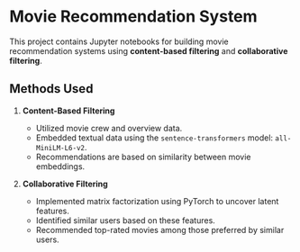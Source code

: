 # Movie Recommendation System

This project contains Jupyter notebooks for building movie recommendation systems using **content-based filtering** and **collaborative filtering**.

## Methods Used

1. **Content-Based Filtering**  
   - Utilized movie crew and overview data.  
   - Embedded textual data using the `sentence-transformers` model: `all-MiniLM-L6-v2`.  
   - Recommendations are based on similarity between movie embeddings.

2. **Collaborative Filtering**  
   - Implemented matrix factorization using PyTorch to uncover latent features.  
   - Identified similar users based on these features.  
   - Recommended top-rated movies among those preferred by similar users.